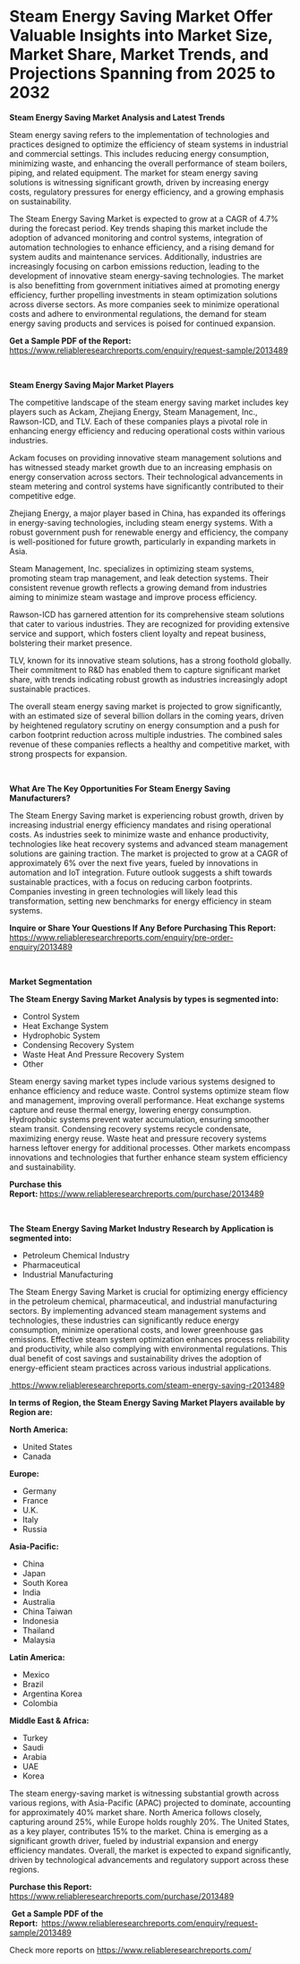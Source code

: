 <p><h1>Steam Energy Saving Market Offer Valuable Insights into Market Size, Market Share, Market Trends, and Projections Spanning from 2025 to 2032</h1></p><p><strong>Steam Energy Saving Market Analysis and Latest Trends</strong></p>
<p><p>Steam energy saving refers to the implementation of technologies and practices designed to optimize the efficiency of steam systems in industrial and commercial settings. This includes reducing energy consumption, minimizing waste, and enhancing the overall performance of steam boilers, piping, and related equipment. The market for steam energy saving solutions is witnessing significant growth, driven by increasing energy costs, regulatory pressures for energy efficiency, and a growing emphasis on sustainability.</p><p>The Steam Energy Saving Market is expected to grow at a CAGR of 4.7% during the forecast period. Key trends shaping this market include the adoption of advanced monitoring and control systems, integration of automation technologies to enhance efficiency, and a rising demand for system audits and maintenance services. Additionally, industries are increasingly focusing on carbon emissions reduction, leading to the development of innovative steam energy-saving technologies. The market is also benefitting from government initiatives aimed at promoting energy efficiency, further propelling investments in steam optimization solutions across diverse sectors. As more companies seek to minimize operational costs and adhere to environmental regulations, the demand for steam energy saving products and services is poised for continued expansion.</p></p>
<p><strong>Get a Sample PDF of the Report:&nbsp;</strong> <a href="https://www.reliableresearchreports.com/enquiry/request-sample/2013489?utm_campaign=3446&utm_medium=2&utm_source=Github&utm_content=ia&utm_term=07042025&utm_id=steam-energy-saving">https://www.reliableresearchreports.com/enquiry/request-sample/2013489</a></p>
<p>&nbsp;</p>
<p><strong>Steam Energy Saving Major Market Players</strong></p>
<p><p>The competitive landscape of the steam energy saving market includes key players such as Ackam, Zhejiang Energy, Steam Management, Inc., Rawson-ICD, and TLV. Each of these companies plays a pivotal role in enhancing energy efficiency and reducing operational costs within various industries.</p><p>Ackam focuses on providing innovative steam management solutions and has witnessed steady market growth due to an increasing emphasis on energy conservation across sectors. Their technological advancements in steam metering and control systems have significantly contributed to their competitive edge.</p><p>Zhejiang Energy, a major player based in China, has expanded its offerings in energy-saving technologies, including steam energy systems. With a robust government push for renewable energy and efficiency, the company is well-positioned for future growth, particularly in expanding markets in Asia.</p><p>Steam Management, Inc. specializes in optimizing steam systems, promoting steam trap management, and leak detection systems. Their consistent revenue growth reflects a growing demand from industries aiming to minimize steam wastage and improve process efficiency. </p><p>Rawson-ICD has garnered attention for its comprehensive steam solutions that cater to various industries. They are recognized for providing extensive service and support, which fosters client loyalty and repeat business, bolstering their market presence.</p><p>TLV, known for its innovative steam solutions, has a strong foothold globally. Their commitment to R&D has enabled them to capture significant market share, with trends indicating robust growth as industries increasingly adopt sustainable practices.</p><p>The overall steam energy saving market is projected to grow significantly, with an estimated size of several billion dollars in the coming years, driven by heightened regulatory scrutiny on energy consumption and a push for carbon footprint reduction across multiple industries. The combined sales revenue of these companies reflects a healthy and competitive market, with strong prospects for expansion.</p></p>
<p>&nbsp;</p>
<p><strong>What Are The Key Opportunities For Steam Energy Saving Manufacturers?</strong></p>
<p><p>The Steam Energy Saving market is experiencing robust growth, driven by increasing industrial energy efficiency mandates and rising operational costs. As industries seek to minimize waste and enhance productivity, technologies like heat recovery systems and advanced steam management solutions are gaining traction. The market is projected to grow at a CAGR of approximately 6% over the next five years, fueled by innovations in automation and IoT integration. Future outlook suggests a shift towards sustainable practices, with a focus on reducing carbon footprints. Companies investing in green technologies will likely lead this transformation, setting new benchmarks for energy efficiency in steam systems.</p></p>
<p><strong>Inquire or Share Your Questions If Any Before Purchasing This Report:</strong> <a href="https://www.reliableresearchreports.com/enquiry/pre-order-enquiry/2013489?utm_campaign=3446&utm_medium=2&utm_source=Github&utm_content=ia&utm_term=07042025&utm_id=steam-energy-saving">https://www.reliableresearchreports.com/enquiry/pre-order-enquiry/2013489</a></p>
<p>&nbsp;</p>
<p><strong>Market Segmentation</strong></p>
<p><strong>The Steam Energy Saving Market Analysis by types is segmented into:</strong></p>
<p><ul><li>Control System</li><li>Heat Exchange System</li><li>Hydrophobic System</li><li>Condensing Recovery System</li><li>Waste Heat And Pressure Recovery System</li><li>Other</li></ul></p>
<p><p>Steam energy saving market types include various systems designed to enhance efficiency and reduce waste. Control systems optimize steam flow and management, improving overall performance. Heat exchange systems capture and reuse thermal energy, lowering energy consumption. Hydrophobic systems prevent water accumulation, ensuring smoother steam transit. Condensing recovery systems recycle condensate, maximizing energy reuse. Waste heat and pressure recovery systems harness leftover energy for additional processes. Other markets encompass innovations and technologies that further enhance steam system efficiency and sustainability.</p></p>
<p><strong>Purchase this Report:&nbsp;</strong><a href="https://www.reliableresearchreports.com/purchase/2013489?utm_campaign=3446&utm_medium=2&utm_source=Github&utm_content=ia&utm_term=07042025&utm_id=steam-energy-saving">https://www.reliableresearchreports.com/purchase/2013489</a></p>
<p>&nbsp;</p>
<p><strong>The Steam Energy Saving Market Industry Research by Application is segmented into:</strong></p>
<p><ul><li>Petroleum Chemical Industry</li><li>Pharmaceutical</li><li>Industrial Manufacturing</li></ul></p>
<p><p>The Steam Energy Saving Market is crucial for optimizing energy efficiency in the petroleum chemical, pharmaceutical, and industrial manufacturing sectors. By implementing advanced steam management systems and technologies, these industries can significantly reduce energy consumption, minimize operational costs, and lower greenhouse gas emissions. Effective steam system optimization enhances process reliability and productivity, while also complying with environmental regulations. This dual benefit of cost savings and sustainability drives the adoption of energy-efficient steam practices across various industrial applications.</p></p>
<p><a href="https://www.reliableresearchreports.com/steam-energy-saving-r2013489?utm_campaign=3446&utm_medium=2&utm_source=Github&utm_content=ia&utm_term=07042025&utm_id=steam-energy-saving">&nbsp;https://www.reliableresearchreports.com/steam-energy-saving-r2013489</a></p>
<p><strong>In terms of Region, the Steam Energy Saving Market Players available by Region are:</strong></p>
<p>
    <p> <strong> North America: </strong>
        <ul>
            <li>United States</li>
            <li>Canada</li>
        </ul>
        </p> 
    <p> <strong> Europe: </strong>
        <ul>
            <li>Germany</li>
            <li>France</li>
            <li>U.K.</li>
            <li>Italy</li>
            <li>Russia</li>
        </ul>
        </p> 
    <p> <strong> Asia-Pacific: </strong>
        <ul>
            <li>China</li>
            <li>Japan</li>
            <li>South Korea</li>
            <li>India</li>
            <li>Australia</li>
            <li>China Taiwan</li>
            <li>Indonesia</li>
            <li>Thailand</li>
            <li>Malaysia</li>
        </ul>
        </p> 
    <p> <strong> Latin America: </strong>
        <ul>
            <li>Mexico</li>
            <li>Brazil</li>
            <li>Argentina Korea</li>
            <li>Colombia</li>
        </ul>
        </p> 
    <p> <strong> Middle East & Africa: </strong>
        <ul>
            <li>Turkey</li>
            <li>Saudi</li>
            <li>Arabia</li>
            <li>UAE</li>
            <li>Korea</li>
        </ul>
    </p>
    </p>
<p><p>The steam energy-saving market is witnessing substantial growth across various regions, with Asia-Pacific (APAC) projected to dominate, accounting for approximately 40% market share. North America follows closely, capturing around 25%, while Europe holds roughly 20%. The United States, as a key player, contributes 15% to the market. China is emerging as a significant growth driver, fueled by industrial expansion and energy efficiency mandates. Overall, the market is expected to expand significantly, driven by technological advancements and regulatory support across these regions.</p></p>
<p><strong>Purchase this Report: </strong><a href="https://www.reliableresearchreports.com/purchase/2013489?utm_campaign=3446&utm_medium=2&utm_source=Github&utm_content=ia&utm_term=07042025&utm_id=steam-energy-saving">https://www.reliableresearchreports.com/purchase/2013489</a></p>
<p>&nbsp;<strong>Get a Sample PDF of the Report:&nbsp;&nbsp;</strong><a href="https://www.reliableresearchreports.com/enquiry/request-sample/2013489?utm_campaign=3446&utm_medium=2&utm_source=Github&utm_content=ia&utm_term=07042025&utm_id=steam-energy-saving">https://www.reliableresearchreports.com/enquiry/request-sample/2013489</a></p>
<p><strong></strong></p>
<p>Check more reports on <a href="https://www.reliableresearchreports.com/?utm_campaign=3446&utm_medium=2&utm_source=Github&utm_content=ia&utm_term=07042025&utm_id=steam-energy-saving">https://www.reliableresearchreports.com/</a></p>